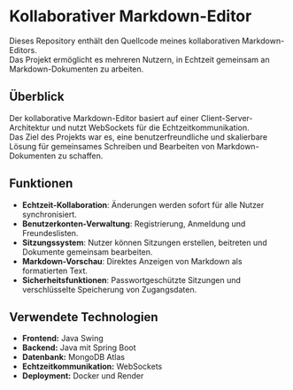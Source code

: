 # Kollaborativer Markdown-Editor

Dieses Repository enthält den Quellcode meines kollaborativen Markdown-Editors.  
Das Projekt ermöglicht es mehreren Nutzern, in Echtzeit gemeinsam an Markdown-Dokumenten zu arbeiten.  

## Überblick  
Der kollaborative Markdown-Editor basiert auf einer Client-Server-Architektur und nutzt WebSockets für die Echtzeitkommunikation.  
Das Ziel des Projekts war es, eine benutzerfreundliche und skalierbare Lösung für gemeinsames Schreiben und Bearbeiten von Markdown-Dokumenten zu schaffen.  

## Funktionen  
- **Echtzeit-Kollaboration**: Änderungen werden sofort für alle Nutzer synchronisiert.  
- **Benutzerkonten-Verwaltung**: Registrierung, Anmeldung und Freundeslisten.  
- **Sitzungssystem**: Nutzer können Sitzungen erstellen, beitreten und Dokumente gemeinsam bearbeiten.  
- **Markdown-Vorschau**: Direktes Anzeigen von Markdown als formatierten Text.  
- **Sicherheitsfunktionen**: Passwortgeschützte Sitzungen und verschlüsselte Speicherung von Zugangsdaten.  

## Verwendete Technologien  
- **Frontend:** Java Swing  
- **Backend:** Java mit Spring Boot  
- **Datenbank:** MongoDB Atlas  
- **Echtzeitkommunikation:** WebSockets  
- **Deployment:** Docker und Render  
